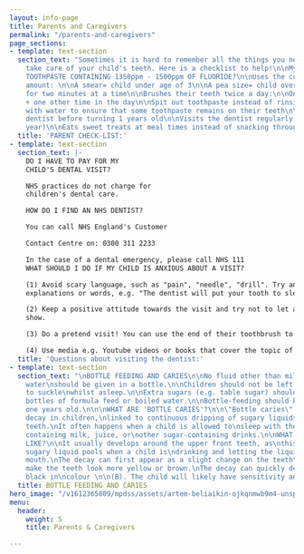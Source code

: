 ```yaml
---
layout: info-page
title: Parents and Caregivers
permalink: "/parents-and-caregivers"
page_sections:
- template: text-section
  section_text: "Sometimes it is hard to remember all the things you need to do to
    take care of your child's teeth. Here is a checklist to help!\n\nMy Child:\n\nUSES
    TOOTHPASTE CONTAINING 1350ppm - 1500ppm OF FLUORIDE?\n\nUses the correct toothpaste
    amount: \n\nA smear= child under age of 3\n\nA pea size= child over age of 3\n\nBrushes
    for two minutes at a time\n\nBrushes their teeth twice a day:\n\nOnce in the morning
    + one other time in the day\n\nSpit out toothpaste instead of rinsing their mouth
    with water to ensure that some toothpaste remains on their teeth\n\nVisited the
    dentist before turning 1 years old\n\nVisits the dentist regularly (Every 6 months-1
    year)\n\nEats sweet treats at meal times instead of snacking throughout the day."
  title: 'PARENT CHECK-LIST:'
- template: text-section
  section_text: |-
    DO I HAVE TO PAY FOR MY
    CHILD'S DENTAL VISIT?

    NHS practices do not charge for
    children's dental care.

    HOW DO I FIND AN NHS DENTIST?

    You can call NHS England's Customer

    Contact Centre on: 0300 311 2233

    In the case of a dental emergency, please call NHS 111
    WHAT SHOULD I DO IF MY CHILD IS ANXIOUS ABOUT A VISIT?

    (1) Avoid scary language, such as "pain", "needle", "drill". Try and use child-friendly
    explanations or words, e.g. "The dentist will put your tooth to sleep so that she can remove the sugar bugs!"

    (2) Keep a positive attitude towards the visit and try not to let any of your own anxieties
    show.

    (3) Do a pretend visit! You can use the end of their toothbrush to count each of their teeth as they open wide - just like the dentist would! This will get your child more familiar with the routine.

    (4) Use media e.g. Youtube videos or books that cover the topic of visiting the dentist to further familiarise them with the concept.
  title: 'Questions about visiting the dentist:'
- template: text-section
  section_text: "\nBOTTLE FEEDING AND CARIES\n\nNo fluid other than milk or cool boiled
    water\nshould be given in a bottle.\n\nChildren should not be left with a bottle
    to suckle\nwhilst asleep.\n\nExtra sugars (e.g. table sugar) should not be added\nto
    bottles of formula feed or boiled water.\n\nBottle-feeding should be discouraged\nfrom
    one years old.\n\n\nWHAT ARE 'BOTTLE CARIES'?\n\n\"Bottle caries\" describes tooth
    decay in children,\nlinked to continuous dripping of sugary liquids\nonto the
    teeth.\nIt often happens when a child is allowed to\nsleep with their bottles
    containing milk, juice, or\nother sugar-containing drinks.\n\nWHAT DOES IT LOOK
    LIKE?\n\nIt usually develops around the upper front teeth, as\nthis is where the
    sugary liquid pools when a child is\ndrinking and letting the liquid sit in their
    mouth.\nThe decay can first appear as a slight change on the teeth\n(A). It can
    make the teeth look more yellow or brown.\nThe decay can quickly develop and appear
    black in\ncolour \n\n(B). The child will likely have sensitivity and pain.\n\n"
  title: BOTTLE FEEDING AND CARIES
hero_image: "/v1612365809/mpdss/assets/artem-beliaikin-ojkqnmwb9m4-unsplash.jpg"
menu:
  header:
    weight: 5
    title: Parents & Caregivers

---
```

